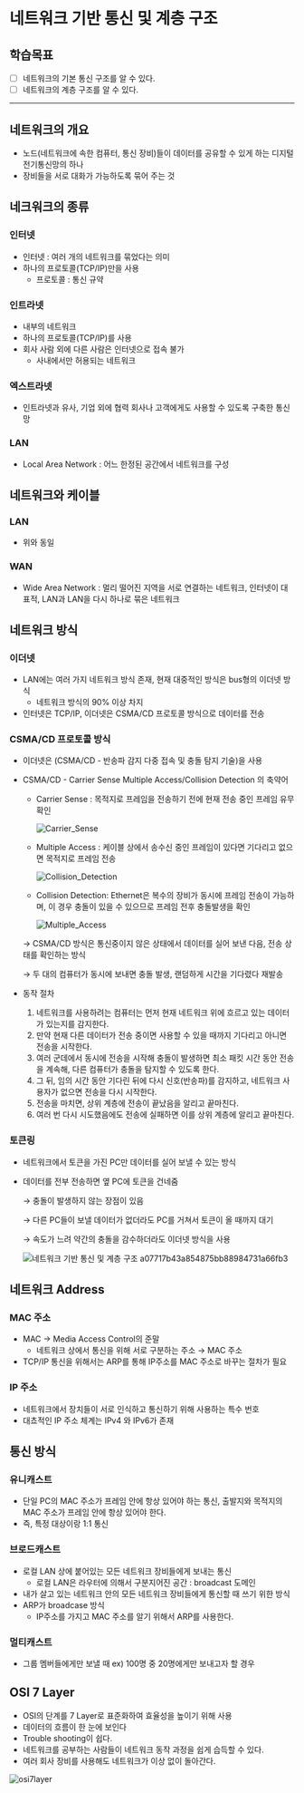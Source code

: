 # 네트워크 기반 통신 및 계층 구조

## 학습목표

- [ ] 네트워크의 기본 통신 구조를 알 수 있다.
- [ ] 네트워크의 계층 구조를 알 수 있다.

---

## 네트워크의 개요

- 노드(네트워크에 속한 컴퓨터, 통신 장비)들이 데이터를 공유할 수 있게 하는 디지털 전기통신망의 하나
- 장비들을 서로 대화가 가능하도록 묶어 주는 것

## 네크워크의 종류

### 인터넷

- 인터넷 : 여러 개의 네트워크를 묶었다는 의미
- 하나의 프로토콜(TCP/IP)만을 사용
  - 프로토콜 : 통신 규약

### 인트라넷

- 내부의 네트워크
- 하나의 프로토콜(TCP/IP)를 사용
- 회사 사람 외에 다른 사람은 인터넷으로 접속 불가
  - 사내에서만 허용되는 네트워크

### 엑스트라넷

- 인트라넷과 유사, 기업 외에 협력 회사나 고객에게도 사용할 수 있도록 구축한 통신망

### LAN

- Local Area Network : 어느 한정된 공간에서 네트워크를 구성

## 네트워크와 케이블

### LAN

- 위와 동일

### WAN

- Wide Area Network : 멀리 떨어진 지역을 서로 연결하는 네트워크, 인터넷이 대표적, LAN과 LAN을 다시 하나로 묶은 네트워크

## 네트워크 방식

### 이더넷

- LAN에는 여러 가지 네트워크 방식 존재, 현재 대중적인 방식은 bus형의 이더넷 방식
  - 네트워크 방식의 90% 이상 차지
- 인터넷은 TCP/IP, 이더넷은 CSMA/CD 프로토콜 방식으로 데이터를 전송

### CSMA/CD 프로토콜 방식

- 이더넷은 (CSMA/CD - 반송파 감지 다중 접속 및 충돌 탐지 기술)을 사용
- CSMA/CD - Carrier Sense Multiple Access/Collision Detection 의 축약어

  - Carrier Sense : 목적지로 프레임을 전송하기 전에 현재 전송 중인 프레임 유무 확인

    ![Carrier_Sense](https://user-images.githubusercontent.com/60249222/117545421-a9613080-b060-11eb-9f42-6a5e39aa2442.png)

  - Multiple Access : 케이블 상에서 송수신 중인 프레임이 있다면 기다리고 없으면 목적지로 프레임 전송

    ![Collision_Detection](https://user-images.githubusercontent.com/60249222/117545439-bed65a80-b060-11eb-8acd-7889ff6873f0.png)

  - Collision Detection: Ethernet은 복수의 장비가 동시에 프레임 전송이 가능하며, 이 경우 충돌이 있을 수 있으므로 프레임 전후 충돌발생을 확인

    ![Multiple_Access](https://user-images.githubusercontent.com/60249222/117545453-ceee3a00-b060-11eb-836c-a337f5c63425.png)

  → CSMA/CD 방식은 통신중이지 않은 상태에서 데이터를 실어 보낸 다음, 전송 상태를 확인하는 방식

  → 두 대의 컴퓨터가 동시에 보내면 충돌 발생, 랜덤하게 시간을 기다렸다 재발송

- 동작 절차
  1. 네트워크를 사용하려는 컴퓨터는 먼저 현재 네트워크 위에 흐르고 있는 데이터가 있는지를 감지한다.
  2. 만약 현재 다른 데이터가 전송 중이면 사용할 수 있을 때까지 기다리고 아니면 전송을 시작한다.
  3. 여러 군데에서 동시에 전송을 시작해 충돌이 발생하면 최소 패킷 시간 동안 전송을 계속해, 다른 컴퓨터가 충돌을 탐지할 수 있도록 한다.
  4. 그 뒤, 임의 시간 동안 기다린 뒤에 다시 신호(반송파)를 감지하고, 네트워크 사용자가 없으면 전송을 다시 시작한다.
  5. 전송을 마치면, 상위 계층에 전송이 끝났음을 알리고 끝마친다.
  6. 여러 번 다시 시도했음에도 전송에 실패하면 이를 상위 계층에 알리고 끝마친다.

### 토큰링

- 네트워크에서 토큰을 가진 PC만 데이터를 실어 보낼 수 있는 방식
- 데이터를 전부 전송하면 옆 PC에 토큰을 건네줌

  → 충돌이 발생하지 않는 장점이 있음

  → 다른 PC들이 보낼 데이터가 없더라도 PC를 거쳐서 토큰이 올 때까지 대기

  → 속도가 느려 약간의 충돌을 감수하더라도 이더넷 방식을 사용

  ![네트워크 기반 통신 및 계층 구조 a07717b43a854875bb88984731a66fb3](https://user-images.githubusercontent.com/60249222/117545468-db729280-b060-11eb-8eba-147541882e48.png)

## 네트워크 Address

### MAC 주소

- MAC → Media Access Control의 준말
  - 네트워크 상에서 통신을 위해 서로 구분하는 주소 → MAC 주소
- TCP/IP 통신을 위해서는 ARP를 통해 IP주소를 MAC 주소로 바꾸는 절차가 필요

### IP 주소

- 네트워크에서 장치들이 서로 인식하고 통신하기 위해 사용하는 특수 번호
- 대쵸적인 IP 주소 체계는 IPv4 와 IPv6가 존재

## 통신 방식

### 유니캐스트

- 단일 PC의 MAC 주소가 프레임 안에 항상 있어야 하는 통신, 출발지와 목적지의 MAC 주소가 프레임 안에 항상 있어야 한다.
- 즉, 특정 대상이랑 1:1 통신

### 브로드캐스트

- 로컬 LAN 상에 붙어있는 모든 네트워크 장비들에게 보내는 통신
  - 로컬 LAN은 라우터에 의해서 구분지어진 공간 : broadcast 도메인
- 내가 살고 있는 네트워크 안의 모든 네트워크 장비들에게 통신할 때 쓰기 위한 방식
- ARP가 broadcase 방식
  - IP주소를 가지고 MAC 주소를 알기 위해서 ARP를 사용한다.

### 멀티캐스트

- 그룹 멤버들에게만 보낼 때 ex) 100명 중 20명에게만 보내고자 할 경우

## OSI 7 Layer

- OSI의 단계를 7 Layer로 표준화하여 효율성을 높이기 위해 사용
- 데이터의 흐름이 한 눈에 보인다
- Trouble shooting이 쉽다.
- 네트워크를 공부하는 사람들이 네트워크 동작 과정을 쉽게 습득할 수 있다.
- 여러 회사 장비를 사용해도 네트워크가 이상 없이 돌아간다.

![osi7layer](https://user-images.githubusercontent.com/60249222/117545611-7ff4d480-b061-11eb-972e-70ba70197167.PNG)
